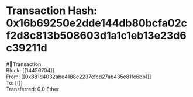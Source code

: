 
Transaction Hash: 0x16b69250e2dde144db80bcfa02cf2d8c813b508603d1a1c1eb13e23d6c39211d
====================================================================================
  
#💸Transaction  
Block: [[14456704]]  
From: [[0x881d4032abe4188e2237efcd27ab435e81fc6bb1]]  
To: [[]]  
Transferred: 0.0 Ether